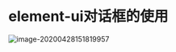 # element-ui对话框的使用

![image-20200428151819957](https://gitee.com/jj603786014/imgBed/raw/master/imgs/20200507160319.png)